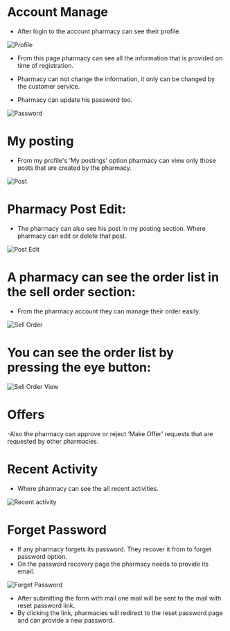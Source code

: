 # Account Manage

- After login to the account pharmacy can see their profile.

![Profile](/screenshots/profile.png)

- From this page pharmacy can see all the information that is provided on time of registration.
- Pharmacy can not change the information, it only can be changed by the customer service.

- Pharmacy can update his password too.

![Password](/screenshots/password.png)

# My posting 

- From my profile's ‘My postings’ option pharmacy can view only those posts that are created by the pharmacy.

![Post](/screenshots/post.png)

# Pharmacy Post Edit:

- The pharmacy can also see his post in my posting section. Where pharmacy can edit or delete that post.

![Post Edit](/screenshots/post-edit.png)

# A pharmacy can see the order list in the sell order section:

- From the pharmacy account they can manage their order easily.

![Sell Order](/screenshots/sell-order.png)

# You can see the order list by pressing the eye button:

![Sell Order View](/screenshots/sell-order-view.png)

# Offers

-Also the pharmacy can approve or reject ‘Make Offer’ requests that are requested by other pharmacies.

# Recent Activity

- Where pharmacy can see the all recent activities. 

![Recent activity](/screenshots/recent-activity.png)

# Forget Password
- If any pharmacy forgets its password. They recover it from to forget password option.
- On the password recovery page the pharmacy needs to provide its email.

![ Forget Password](/screenshots/forgot-password.png)

- After submitting the form with mail one mail will be sent to the mail with reset password link.
- By clicking the link, pharmacies will redirect to the reset password page and can provide a new password. 



